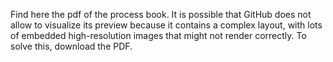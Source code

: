 Find here the pdf of the process book. It is possible that GitHub does not allow to visualize its preview because it contains a complex layout, with lots of embedded high-resolution images that might not render correctly. To solve this, download the PDF.
